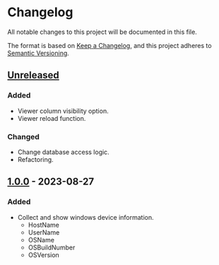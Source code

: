 # Changelog
All notable changes to this project will be documented in this file.

The format is based on [Keep a Changelog](https://keepachangelog.com/en/1.0.0/),
and this project adheres to [Semantic Versioning](https://semver.org/spec/v2.0.0.html).

## [Unreleased]

### Added
- Viewer column visibility option.
- Viewer reload function.

### Changed
- Change database access logic.
- Refactoring.

## [1.0.0] - 2023-08-27

### Added
- Collect and show windows device information.
    - HostName
    - UserName
    - OSName
    - OSBuildNumber
    - OSVersion

[Unreleased]: https://github.com/overdrive1708/WindowsDeviceManager
[1.0.0]: https://github.com/overdrive1708/WindowsDeviceManager/releases/tag/v1.0.0
